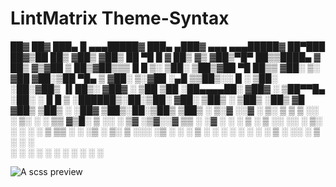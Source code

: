 # LintMatrix Theme-Syntax


 ██▓     ██▓ ███▄    █ ▄▄▄█████▓    ███▄ ▄███▓ ▄▄▄     ▄▄▄█████▓ ██▀███   ██▓▒██   ██▒
▓██▒    ▓██▒ ██ ▀█   █ ▓  ██▒ ▓▒   ▓██▒▀█▀ ██▒▒████▄   ▓  ██▒ ▓▒▓██ ▒ ██▒▓██▒▒▒ █ █ ▒░
▒██░    ▒██▒▓██  ▀█ ██▒▒ ▓██░ ▒░   ▓██    ▓██░▒██  ▀█▄ ▒ ▓██░ ▒░▓██ ░▄█ ▒▒██▒░░  █   ░
▒██░    ░██░▓██▒  ▐▌██▒░ ▓██▓ ░    ▒██    ▒██ ░██▄▄▄▄██░ ▓██▓ ░ ▒██▀▀█▄  ░██░ ░ █ █ ▒
░██████▒░██░▒██░   ▓██░  ▒██▒ ░    ▒██▒   ░██▒ ▓█   ▓██▒ ▒██▒ ░ ░██▓ ▒██▒░██░▒██▒ ▒██▒
░ ▒░▓  ░░▓  ░ ▒░   ▒ ▒   ▒ ░░      ░ ▒░   ░  ░ ▒▒   ▓▒█░ ▒ ░░   ░ ▒▓ ░▒▓░░▓  ▒▒ ░ ░▓ ░
░ ░ ▒  ░ ▒ ░░ ░░   ░ ▒░    ░       ░  ░      ░  ▒   ▒▒ ░   ░      ░▒ ░ ▒░ ▒ ░░░   ░▒ ░
  ░ ░    ▒ ░   ░   ░ ░   ░         ░      ░     ░   ▒    ░        ░░   ░  ▒ ░ ░    ░  
    ░  ░ ░           ░                    ░         ░  ░           ░      ░   ░    ░  



![A scss preview](https://raw.githubusercontent.com/perezjair/lint-matrix-theme-syntax/master/img/LintMatrix_preview.png)
